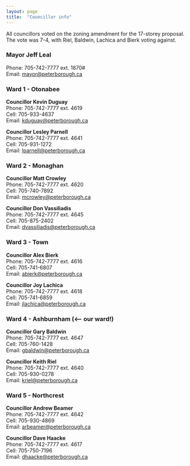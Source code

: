 ```yaml
---
layout: page
title:  "Councillor info"
---
```


All councillors voted on the zoning amendment for the 17-storey proposal. The vote was 7-4, with Riel, Baldwin, Lachica and Bierk voting against.

### Mayor Jeff Leal
Phone: 705-742-7777 ext. 1870#<br>
Email: [mayor@peterborough.ca](mailto:mayor@peterborough.ca)

### Ward 1 - Otonabee 

**Councillor Kevin Duguay**<br>
Phone: 705-742-7777 ext. 4619<br>
Cell: 705-933-4637<br>
Email: [kduguay@peterborough.ca](mailto:kduguay@peterborough.ca)

**Councillor Lesley Parnell**<br>
Phone: 705-742-7777 ext. 4641<br>
Cell: 705-931-1272 <br>
Email: [lparnell@peterborough.ca](mailto:lparnell@peterborough.ca)

### Ward 2 - Monaghan

**Councillor Matt Crowley**<br>
Phone: 705-742-7777 ext. 4620<br>
Cell: 705-740-7892<br>
Email: [mcrowley@peterborough.ca](mailto:mcrowley@peterborough.ca)

**Councillor Don Vassiliadis**<br>
Phone: 705-742-7777 ext. 4645 <br>
Cell: 705-875-2402 <br>
Email: [dvassiliadis@peterborough.ca](dvassiliadis@peterborough.ca)

### Ward 3 - Town 

**Councillor Alex Bierk**<br>
Phone: 705-742-7777 ext. 4616<br>
Cell: 705-741-6807<br>
Email: [abierk@peterborough.ca](mailto:abierk@peterborough.ca)

**Councillor Joy Lachica**<br>
Phone: 705-742-7777 ext. 4618<br>
Cell: 705-741-6859<br>
Email: [jlachica@peterborough.ca](mailto:jlachica@peterborough.ca)

### Ward 4 - Ashburnham (<-- our ward!)

**Councillor Gary Baldwin**<br>
Phone: 705-742-7777 ext. 4647 <br>
Cell: 705-760-1428 <br>
Email: [gbaldwin@peterborough.ca](mailto:gbaldwin@peterborough.ca)

**Councillor Keith Riel**<br>
Phone: 705-742-7777 ext. 4640 <br>
Cell: 705-930-0278 <br>
Email: [kriel@peterborough.ca](kriel@peterborough.ca)

### Ward 5 - Northcrest

**Councillor Andrew Beamer**<br>
Phone: 705-742-7777 ext. 4642 <br>
Cell: 705-930-4869<br>
Email: [arbeamer@peterborough.ca](arbeamer@peterborough.ca)

**Councillor Dave Haacke**<br>
Phone: 705-742-7777 ext. 4617<br>
Cell: 705-750-7196<br>
Email: [dhaacke@peterborough.ca](mailto:dhaacke@peterborough.ca)
